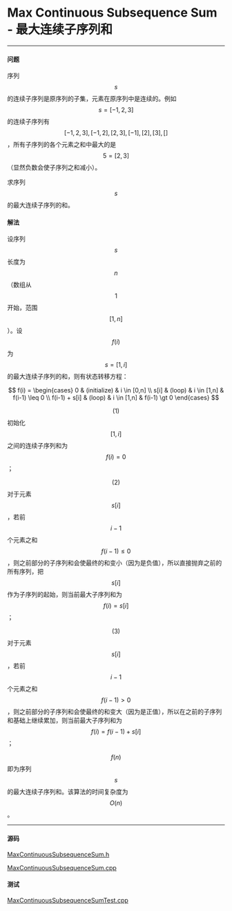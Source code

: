 <script type="text/javascript" src="https://cdnjs.cloudflare.com/ajax/libs/mathjax/2.7.1/MathJax.js?config=TeX-AMS-MML_HTMLorMML"></script>

# Max Continuous Subsequence Sum - 最大连续子序列和

--------

#### 问题

序列$$ s $$的连续子序列是原序列的子集，元素在原序列中是连续的。例如$$ s = [-1,2,3] $$的连续子序列有$$ [-1,2,3],[-1,2],[2,3],[-1],[2],[3],[] $$，所有子序列的各个元素之和中最大的是$$ 5 = [2,3] $$（显然负数会使子序列之和减小）。

求序列$$ s $$的最大连续子序列的和。

#### 解法

设序列$$ s $$长度为$$ n $$（数组从$$ 1 $$开始，范围$$ [1,n] $$）。设$$ f(i) $$为$$ s = [1,i] $$的最大连续子序列的和，则有状态转移方程：

$$
f(i) =
\begin{cases}
0                           &   (initialize)    &   i \in [0,n] \\
s[i]                        &   (loop)          &   i \in [1,n]     &   f(i-1) \leq 0   \\
f(i-1) + s[i]               &   (loop)          &   i \in [1,n]     &   f(i-1) \gt 0
\end{cases}
$$

$$ (1) $$ 初始化$$ [1,i] $$之间的连续子序列和为$$ f(i) = 0 $$；

$$ (2) $$ 对于元素$$ s[i] $$，若前$$ i-1 $$个元素之和$$ f(i-1) \leq 0 $$，则之前部分的子序列和会使最终的和变小（因为是负值），所以直接抛弃之前的所有序列，把$$ s[i] $$作为子序列的起始，则当前最大子序列和为$$ f(i) = s[i] $$；

$$ (3) $$ 对于元素$$ s[i] $$，若前$$ i-1 $$个元素之和$$ f(i-1) \gt 0 $$，则之前部分的子序列和会使最终的和变大（因为是正值），所以在之前的子序列和基础上继续累加，则当前最大子序列和为$$ f(i) = f(i-1) + s[i] $$；

$$ f(n) $$即为序列$$ s $$的最大连续子序列和。该算法的时间复杂度为$$ O(n) $$。

--------

#### 源码

[MaxContinuousSubsequenceSum.h](https://github.com/linrongbin16/Way-to-Algorithm/blob/master/src/DynamicProgramming/LinearDP/MaxContinuousSubsequenceSum.h)

[MaxContinuousSubsequenceSum.cpp](https://github.com/linrongbin16/Way-to-Algorithm/blob/master/src/DynamicProgramming/LinearDP/MaxContinuousSubsequenceSum.cpp)

#### 测试

[MaxContinuousSubsequenceSumTest.cpp](https://github.com/linrongbin16/Way-to-Algorithm/blob/master/src/DynamicProgramming/LinearDP/MaxContinuousSubsequenceSumTest.cpp)


